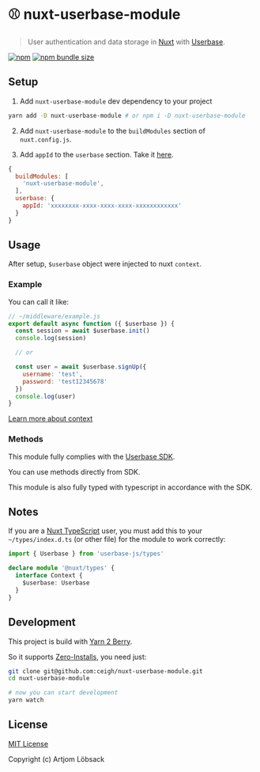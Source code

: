 # ⚾️ nuxt-userbase-module
> User authentication and data storage in
[Nuxt](https://nuxtjs.org) with [Userbase](https://userbase.com).

[![npm](https://img.shields.io/npm/v/nuxt-userbase-module?style=plastic)](https://www.npmjs.com/package/nuxt-userbase-module)
[![npm bundle size](https://img.shields.io/bundlephobia/minzip/nuxt-userbase-module?style=plastic)](https://www.npmjs.com/package/nuxt-userbase-module)


## Setup

1. Add `nuxt-userbase-module` dev dependency to your project

```bash
yarn add -D nuxt-userbase-module # or npm i -D nuxt-userbase-module
```

2. Add `nuxt-userbase-module` to the `buildModules` section of `nuxt.config.js`.

3. Add `appId` to the `userbase` section. Take it [here](https://v1.userbase.com/).

```js
{
  buildModules: [
    'nuxt-userbase-module',
  ],
  userbase: {
    appId: 'xxxxxxxx-xxxx-xxxx-xxxx-xxxxxxxxxxxx'
  }
}
```


## Usage

After setup, `$userbase` object were injected to nuxt `context`.


### Example
You can call it like:

```js
// ~/middleware/example.js
export default async function ({ $userbase }) {
  const session = await $userbase.init()
  console.log(session)

  // or

  const user = await $userbase.signUp({
    username: 'test',
    password: 'test12345678'
  })
  console.log(user)
}
```
[Learn more about context](https://nuxtjs.org/api/context#__layout)


### Methods

This module fully complies with the [Userbase SDK](https://userbase.com/docs/sdk).

You can use methods directly from SDK.

This module is also fully typed with typescript in accordance with the SDK.


## Notes

If you are a [Nuxt TypeScript](https://typescript.nuxtjs.org) user, you must add this to your `~/types/index.d.ts` (or other file) for the module to work correctly:

```ts
import { Userbase } from 'userbase-js/types'

declare module '@nuxt/types' {
  interface Context {
    $userbase: Userbase
  }
}
```


## Development

This project is build with [Yarn 2 Berry](https://github.com/yarnpkg/berry).

So it supports [Zero-Installs](https://yarnpkg.com/features/zero-installs), you need just:

```bash
git clone git@github.com:ceigh/nuxt-userbase-module.git
cd nuxt-userbase-module

# now you can start development
yarn watch
```


## License

[MIT License](./LICENSE)

Copyright (c) Artjom Löbsack
